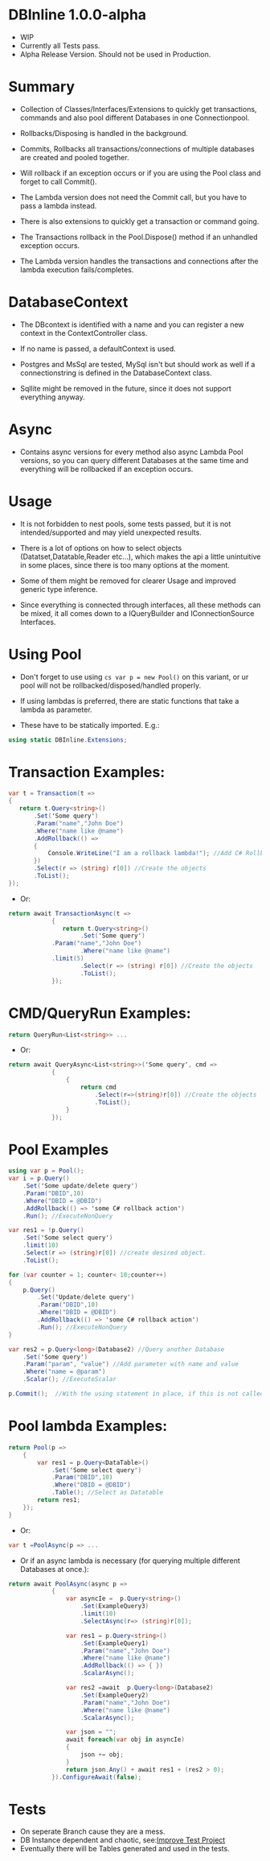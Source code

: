 # DBInline 1.0.0-alpha

- WIP
- Currently all Tests pass.
- Alpha Release Version. Should not be used in Production.

# Summary

- Collection of Classes/Interfaces/Extensions to quickly get transactions,
  commands and also pool different Databases in one Connectionpool.
  
- Rollbacks/Disposing is handled in the background.

- Commits, Rollbacks all transactions/connections of multiple databases are created and pooled together.

- Will rollback if an exception occurs or if you are using the Pool class and forget to call Commit().

- The Lambda version does not need the Commit call, but you have to pass a lambda instead.

- There is also extensions to quickly get a transaction or command going.

- The Transactions rollback in the Pool.Dispose() method if an unhandled exception occurs.

- The Lambda version handles the transactions and connections after the lambda execution fails/completes.

# DatabaseContext

- The DBcontext is identified with a name and you can register a new context in the ContextController class.

- If no name is passed, a defaultContext is used.

- Postgres and MsSql are tested, MySql isn't but should work as well if a connectionstring is defined in the DatabaseContext class.

- Sqllite might be removed in the future, since it does not support everything anyway.

# Async

- Contains async versions for every method also async Lambda Pool versions,
  so you can query different Databases at the same time and everything will be rollbacked if an exception occurs.

# Usage

- It is not forbidden to nest pools, some tests passed, but it is not intended/supported and may yield unexpected results.

- There is a lot of options on how to select objects (Datatset,Datatable,Reader etc...),
  which makes the api a little unintuitive in some places, since there is too many options at the moment.

- Some of them might be removed for clearer Usage and improved generic type inference.

- Since everything is connected through interfaces, all these methods can be mixed,
  it all comes down to a IQueryBuilder and IConnectionSource Interfaces.

# Using Pool

- Don't forget to use using ```cs var p = new Pool()``` on this variant, or ur pool will not be rollbacked/disposed/handled properly.
- If using lambdas is preferred, there are static functions that take a lambda as parameter.

- These have to be statically imported.
  E.g.: 
 ```cs
 using static DBInline.Extensions;
 ```


# Transaction Examples:
```cs
var t = Transaction(t =>
{
   return t.Query<string>()
       .Set('Some query')
       .Param("name","John Doe")
       .Where("name like @name")
       .AddRollback(() =>
       {
           Console.WriteLine("I am a rollback lambda!"); //Add C# Rollback
       })
       .Select(r => (string) r[0]) //Create the objects
       .ToList();
});
```
- Or:
```cs
return await TransactionAsync(t =>
            {
               return t.Query<string>()
                    .Set('Some query')
		    .Param("name","John Doe")
                    .Where("name like @name")
		    .limit(5)
                    .Select(r => (string) r[0]) //Create the objects
                    .ToList();
            });
```

# CMD/QueryRun Examples:
```cs
return QueryRun<List<string>> ...
```
- Or:
```cs
return await QueryAsync<List<string>>('Some query', cmd =>
            {
                {
                    return cmd
                        .Select(r=>(string)r[0]) //Create the objects
                        .ToList();
                }
            });

```

# Pool Examples

```cs
using var p = Pool(); 
var i = p.Query()
    .Set('Some update/delete query')
    .Param("DBID",10)
    .Where("DBID = @DBID")
    .AddRollback(() => 'some C# rollback action')
    .Run(); //ExecuteNonQuery

var res1 = !p.Query()
    .Set('Some select query')
    .limit(10)
    .Select(r => (string)r[0]) //create desired object.
    .ToList();

for (var counter = 1; counter< 10;counter++)
{
    p.Query()
        .Set('Update/delete query')
        .Param("DBID",10)
        .Where("DBID = @DBID")
        .AddRollback(() => 'some C# rollback action')
        .Run(); //ExecuteNonQuery
}

var res2 = p.Query<long>(Database2) //Query another Database
    .Set('Some query')
    .Param("param", "value") //Add parameter with name and value
    .Where("name = @param")
    .Scalar(); //ExecuteScalar

p.Commit();  //With the using statement in place, if this is not called everything will be rollbacked.
```
# Pool lambda Examples:
```cs
return Pool(p =>
    {
        var res1 = p.Query<DataTable>()
            .Set('Some select query')
            .Param("DBID",10)
            .Where("DBID = @DBID")
            .Table(); //Select as Datatable
        return res1;
    });
}          
```
- Or:
```cs
var t =PoolAsync(p => ...            
```        
- Or if an async lambda is necessary (for querying multiple different Databases at once.):            
```cs 
return await PoolAsync(async p =>
            {
                var asyncIe =  p.Query<string>()
                    .Set(ExampleQuery3)
                    .limit(10)
                    .SelectAsync(r=> (string)r[0]);

                var res1 = p.Query<string>()
                    .Set(ExampleQuery1)
                    .Param("name","John Doe")
                    .Where("name like @name")
                    .AddRollback(() => { })
                    .ScalarAsync();

                var res2 =await  p.Query<long>(Database2)
                    .Set(ExampleQuery2)
                    .Param("name","John Doe")
                    .Where("name like @name")
                    .ScalarAsync();

                var json = "";
                await foreach(var obj in asyncIe)
                {
                    json += obj;
                }
                return json.Any() + await res1 + (res2 > 0);
            }).ConfigureAwait(false);
```

# Tests

- On seperate Branch cause they are a mess.
- DB Instance dependent and chaotic, see:[Improve Test Project](https://github.com/NicoZweifel/DBInline/issues/1)
- Eventually there will be Tables generated and used in the tests.
